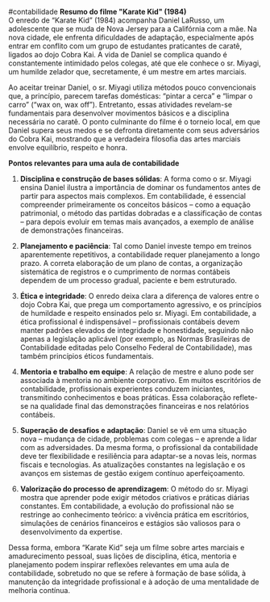 #contabilidade 
**Resumo do filme "Karate Kid" (1984)**  
O enredo de “Karate Kid” (1984) acompanha Daniel LaRusso, um adolescente que se muda de Nova Jersey para a Califórnia com a mãe. Na nova cidade, ele enfrenta dificuldades de adaptação, especialmente após entrar em conflito com um grupo de estudantes praticantes de caratê, ligados ao dojo Cobra Kai. A vida de Daniel se complica quando é constantemente intimidado pelos colegas, até que ele conhece o sr. Miyagi, um humilde zelador que, secretamente, é um mestre em artes marciais.

Ao aceitar treinar Daniel, o sr. Miyagi utiliza métodos pouco convencionais que, a princípio, parecem tarefas domésticas: “pintar a cerca” e “limpar o carro” (“wax on, wax off”). Entretanto, essas atividades revelam-se fundamentais para desenvolver movimentos básicos e a disciplina necessária no caratê. O ponto culminante do filme é o torneio local, em que Daniel supera seus medos e se defronta diretamente com seus adversários do Cobra Kai, mostrando que a verdadeira filosofia das artes marciais envolve equilíbrio, respeito e honra.

**Pontos relevantes para uma aula de contabilidade**

1. **Disciplina e construção de bases sólidas**: A forma como o sr. Miyagi ensina Daniel ilustra a importância de dominar os fundamentos antes de partir para aspectos mais complexos. Em contabilidade, é essencial compreender primeiramente os conceitos básicos – como a equação patrimonial, o método das partidas dobradas e a classificação de contas – para depois evoluir em temas mais avançados, a exemplo de análise de demonstrações financeiras.
    
2. **Planejamento e paciência**: Tal como Daniel investe tempo em treinos aparentemente repetitivos, a contabilidade requer planejamento a longo prazo. A correta elaboração de um plano de contas, a organização sistemática de registros e o cumprimento de normas contábeis dependem de um processo gradual, paciente e bem estruturado.
    
3. **Ética e integridade**: O enredo deixa clara a diferença de valores entre o dojo Cobra Kai, que prega um comportamento agressivo, e os princípios de humildade e respeito ensinados pelo sr. Miyagi. Em contabilidade, a ética profissional é indispensável – profissionais contábeis devem manter padrões elevados de integridade e honestidade, seguindo não apenas a legislação aplicável (por exemplo, as Normas Brasileiras de Contabilidade editadas pelo Conselho Federal de Contabilidade), mas também princípios éticos fundamentais.
    
4. **Mentoria e trabalho em equipe**: A relação de mestre e aluno pode ser associada à mentoria no ambiente corporativo. Em muitos escritórios de contabilidade, profissionais experientes conduzem iniciantes, transmitindo conhecimentos e boas práticas. Essa colaboração reflete-se na qualidade final das demonstrações financeiras e nos relatórios contábeis.
    
5. **Superação de desafios e adaptação**: Daniel se vê em uma situação nova – mudança de cidade, problemas com colegas – e aprende a lidar com as adversidades. Da mesma forma, o profissional da contabilidade deve ter flexibilidade e resiliência para adaptar-se a novas leis, normas fiscais e tecnologias. As atualizações constantes na legislação e os avanços em sistemas de gestão exigem contínuo aperfeiçoamento.
    
6. **Valorização do processo de aprendizagem**: O método do sr. Miyagi mostra que aprender pode exigir métodos criativos e práticas diárias constantes. Em contabilidade, a evolução do profissional não se restringe ao conhecimento teórico: a vivência prática em escritórios, simulações de cenários financeiros e estágios são valiosos para o desenvolvimento da expertise.
    

Dessa forma, embora “Karate Kid” seja um filme sobre artes marciais e amadurecimento pessoal, suas lições de disciplina, ética, mentoria e planejamento podem inspirar reflexões relevantes em uma aula de contabilidade, sobretudo no que se refere à formação de base sólida, à manutenção da integridade profissional e à adoção de uma mentalidade de melhoria contínua.
